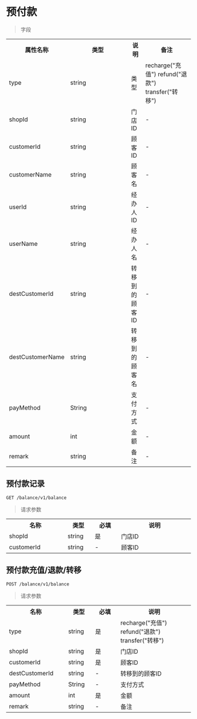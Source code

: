 # 预付款

> 字段

<table>
    <tr>
        <th style="width:150px;">属性名称</th>
        <th style="width:150px;">类型</th>
        <th>说明</th>
        <th>备注</th>
    </tr>
    <tr>
        <td>type</td>
        <td>string</td>
        <td>类型</td>
        <td>recharge("充值") refund("退款") transfer("转移")</td>
    </tr>
    <tr>
        <td>shopId</td>
        <td>string</td>
        <td>门店ID</td>
        <td>-</td>
    </tr>
    <tr>
        <td>customerId</td>
        <td>string</td>
        <td>顾客ID</td>
        <td>-</td>
    </tr>
    <tr>
        <td>customerName</td>
        <td>string</td>
        <td>顾客名</td>
        <td>-</td>
    </tr>
    <tr>
        <td>userId</td>
        <td>string</td>
        <td>经办人ID</td>
        <td>-</td>
    </tr>
    <tr>
        <td>userName</td>
        <td>string</td>
        <td>经办人名</td>
        <td>-</td>
    </tr>
    <tr>
        <td>destCustomerId</td>
        <td>string</td>
        <td>转移到的顾客ID</td>
        <td>-</td>
    </tr>
    <tr>
        <td>destCustomerName</td>
        <td>string</td>
        <td>转移到的顾客名</td>
        <td>-</td>
    </tr>
    <tr>
        <td>payMethod</td>
        <td>String</td>
        <td>支付方式</td>
        <td>-</td>
    </tr>
    <tr>
        <td>amount</td>
        <td>int</td>
        <td>金额</td>
        <td>-</td>
    </tr>
    <tr>
        <td>remark</td>
        <td>string</td>
        <td>备注</td>
        <td>-</td>
    </tr>
</table>

## 预付款记录

```
GET /balance/v1/balance
```

>请求参数
<table>
    <tr>
        <th style="width:150px;">名称</th>
        <th style="width:60px;">类型</th>
        <th style="width:60px;">必填</th>
        <th style="width:200px;">说明</th>
    </tr>
    <tr>
        <td>shopId</td>
        <td>string</td>
        <td>是</td>
        <td>门店ID</td>
    </tr>
    <tr>
        <td>customerId</td>
        <td>string<ItemList></td>
        <td>-</td>
        <td>顾客ID</td>
    </tr>
</table>

## 预付款充值/退款/转移

```
POST /balance/v1/balance
```

>请求参数
<table>
    <tr>
        <th style="width:150px;">名称</th>
        <th style="width:60px;">类型</th>
        <th style="width:60px;">必填</th>
        <th style="width:200px;">说明</th>
    </tr>
    <tr>
        <td>type</td>
        <td>string</td>
        <td>是</td>
        <td>recharge("充值") refund("退款") transfer("转移")</td>
    </tr>
    <tr>
        <td>shopId</td>
        <td>string</td>
        <td>是</td>
        <td>门店ID</td>
    </tr>
    <tr>
        <td>customerId</td>
        <td>string</td>
        <td>是</td>
        <td>顾客ID</td>
    </tr>
    <tr>
        <td>destCustomerId</td>
        <td>string</td>
        <td>-</td>
        <td>转移到的顾客ID</td>
    </tr>
    <tr>
        <td>payMethod</td>
        <td>String</td>
        <td>-</td>
        <td>支付方式</td>
    </tr>
    <tr>
        <td>amount</td>
        <td>int</td>
        <td>是</td>
        <td>金额</td>
    </tr>
    <tr>
        <td>remark</td>
        <td>string</td>
        <td>-</td>
        <td>备注</td>
    </tr>
</table>